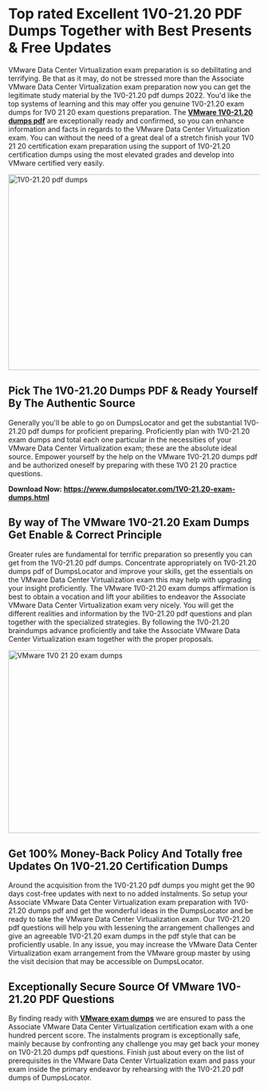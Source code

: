 <h1><strong>Top rated Excellent 1V0-21.20 PDF Dumps Together with Best Presents &amp; Free Updates</strong></h1>
<p>VMware Data Center Virtualization exam preparation is so debilitating and terrifying. Be that as it may, do not be stressed more than the Associate VMware Data Center Virtualization exam preparation now you can get the legitimate study material by the 1V0-21.20 pdf dumps 2022. You'd like the top systems of learning and this may offer you genuine 1V0-21.20 exam dumps for 1V0 21 20 exam questions preparation. The <strong><a href="https://www.dumpslocator.com/1V0-21.20-exam-dumps.html">VMware 1V0-21.20 dumps pdf</a></strong> are exceptionally ready and confirmed, so you can enhance information and facts in regards to the VMware Data Center Virtualization exam. You can without the need of a great deal of a stretch finish your 1V0 21 20 certification exam preparation using the support of 1V0-21.20 certification dumps using the most elevated grades and develop into VMware certified very easily.</p>
<p><img src="https://i.ibb.co/SKhFh8d/Pastel-Purple-Computer-UI-Class-Syllabus-Education-Presentation.png" alt="1V0-21.20 pdf dumps" width="700" height="393" /></p>
<h2><strong>Pick The 1V0-21.20 Dumps PDF &amp; Ready Yourself By The Authentic Source</strong></h2>
<p>Generally you'll be able to go on DumpsLocator and get the substantial 1V0-21.20 pdf dumps for proficient preparing. Proficiently plan with 1V0-21.20 exam dumps and total each one particular in the necessities of your VMware Data Center Virtualization exam; these are the absolute ideal source. Empower yourself by the help on the VMware 1V0-21.20 dumps pdf and be authorized oneself by preparing with these 1V0 21 20 practice questions.</p>
<p><strong>Download Now: <a href="https://www.dumpslocator.com/1V0-21.20-exam-dumps.html">https://www.dumpslocator.com/1V0-21.20-exam-dumps.html</a></strong></p>
<h2><strong>By way of The VMware 1V0-21.20 Exam Dumps Get Enable &amp; Correct Principle</strong></h2>
<p>Greater rules are fundamental for terrific preparation so presently you can get from the 1V0-21.20 pdf dumps. Concentrate appropriately on 1V0-21.20 dumps pdf of DumpsLocator and improve your skills, get the essentials on the VMware Data Center Virtualization exam this may help with upgrading your insight proficiently. The VMware 1V0-21.20 exam dumps affirmation is best to obtain a vocation and lift your abilities to endeavor the Associate VMware Data Center Virtualization exam very nicely. You will get the different realities and information by the 1V0-21.20 pdf questions and plan together with the specialized strategies. By following the 1V0-21.20 braindumps advance proficiently and take the Associate VMware Data Center Virtualization exam together with the proper proposals.</p>
<p><a href="https://www.dumpslocator.com/1V0-21.20-exam-dumps.html"><img src="https://i.ibb.co/NtZbgjG/Blue-and-White-Medical-Dental-Clinic-Facebook-Ad.png" alt="VMware 1V0 21 20 exam dumps" width="700" height="367" /></a></p>
<h2><strong>Get 100% Money-Back Policy And Totally free Updates On 1V0-21.20 Certification Dumps</strong></h2>
<p>Around the acquisition from the 1V0-21.20 pdf dumps you might get the 90 days cost-free updates with next to no added instalments. So setup your Associate VMware Data Center Virtualization exam preparation with 1V0-21.20 dumps pdf and get the wonderful ideas in the DumpsLocator and be ready to take the VMware Data Center Virtualization exam. Our 1V0-21.20 pdf questions will help you with lessening the arrangement challenges and give an agreeable 1V0-21.20 exam dumps in the pdf style that can be proficiently usable. In any issue, you may increase the VMware Data Center Virtualization exam arrangement from the VMware group master by using the visit decision that may be accessible on DumpsLocator.</p>
<h2><strong>Exceptionally Secure Source Of VMware 1V0-21.20 PDF Questions</strong></h2>
<p>By finding ready with <strong><a href="https://www.dumpslocator.com/vmware-exams.html">VMware exam dumps</a></strong> we are ensured to pass the Associate VMware Data Center Virtualization certification exam with a one hundred percent score. The instalments program is exceptionally safe, mainly because by confronting any challenge you may get back your money on 1V0-21.20 dumps pdf questions. Finish just about every on the list of prerequisites in the VMware Data Center Virtualization exam and pass your exam inside the primary endeavor by rehearsing with the 1V0-21.20 pdf dumps of DumpsLocator.</p>
